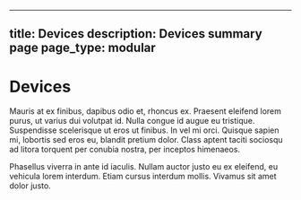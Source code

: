----
title: Devices
description: Devices summary page
page_type: modular
----

# Devices

Mauris at ex finibus, dapibus odio et, rhoncus ex. Praesent eleifend lorem purus, ut varius dui volutpat id. Nulla congue id augue eu tristique. Suspendisse scelerisque ut eros ut finibus. In vel mi orci. Quisque sapien mi, lobortis sed eros eu, blandit pretium dolor. Class aptent taciti sociosqu ad litora torquent per conubia nostra, per inceptos himenaeos.

Phasellus viverra in ante id iaculis. Nullam auctor justo eu ex eleifend, eu vehicula lorem interdum. Etiam cursus interdum mollis. Vivamus sit amet dolor justo.
